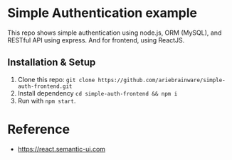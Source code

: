 # Simple Authentication example

This repo shows simple authentication using node.js, ORM (MySQL), and RESTful API using express. And for frontend, using ReactJS.

## Installation & Setup

1. Clone this repo: `git clone https://github.com/ariebrainware/simple-auth-frontend.git`
2. Install dependency `cd simple-auth-frontend && npm i`
5. Run with `npm start`.

# Reference

- https://react.semantic-ui.com

